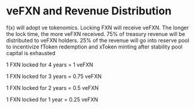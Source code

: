 # veFXN and Revenue Distribution

f(x) will adopt ve tokenomics. Locking FXN will receive veFXN. The longer the lock time, the more veFXN received. 75% of treasury revenue will be distributed to veFXN holders. 25% of the revenue will go into reserve pool to incentivize fToken redemption and xToken minting after stability pool capital is exhausted

1 FXN locked for 4 years = 1 veFXN

1 FXN locked for 3 years = 0.75 veFXN

1 FXN locked for 2 years = 0.5 veFXN

1 FXN locked for 1 year = 0.25 veFXN
